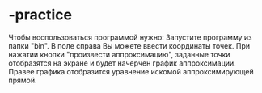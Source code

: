 # -practice
Чтобы воспользоваться программой нужно:
Запустите программу из папки "bin".
В поле справа Вы можете ввести координаты точек.
При нажатии кнопки "произвести аппроксимацию", заданные точки отобразятся на экране и будет начерчен график аппроксимации.
Правее графика отобразится уравнение искомой аппроксимирующей прямой.
